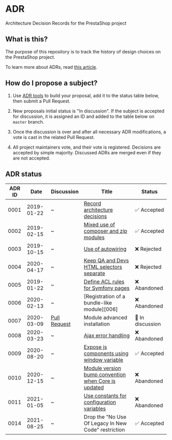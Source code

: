 # ADR

Architecture Decision Records for the PrestaShop project

## What is this?

The purpose of this repository is to track the history of design choices on the PrestaShop project.

To learn more about ADRs, read [this article][adr].

## How do I propose a subject?

1) Use [ADR tools][adr-tools] to build your proposal, add it to the status table below, then submit a Pull Request.

2) New proposals initial status is "In discussion". If the subject is accepted for discussion, it is assigned an ID and added to the table below on `master` branch.

3) Once the discussion is over and after all necessary ADR modifications, a vote is cast in the related Pull Request.

4) All project maintainers vote, and their vote is registered. Decisions are accepted by simple majority. Discussed ADRs are merged even if they are not accepted.

## ADR status


ADR ID | Date       | Discussion           | Title                                                        | Status
------ | -----------| -------------------- | -------------------------------------------------------------| -----------------
0001   | 2019-01-22 | ~                    | [Record architecture decisions][0001]                        | ✅ Accepted
0002   | 2019-02-15 | ~                    | [Mixed use of composer and zip modules][0002]                | ✅ Accepted
0003   | 2019-10-15 | ~                    | [Use of autowiring][0003]                                    | ❌ Rejected
0004   | 2020-04-17 | ~                    | [Keep QA and Devs HTML selectors separate][0004]             | ❌ Rejected
0005   | 2019-01-22 | ~                    | [Define ACL rules for Symfony pages][0005]                   | ❌ Abandoned
0006   | 2020-02-13 | ~                    | [Registration of a bundle-like module][006]                  | ❌ Abandoned
0007   | 2020-03-09 | [Pull Request][0007] | Module advanced installation                                 | 💬 In discussion
0008   | 2020-03-23 | ~                    | [Ajax error handling][0008]                                  | ❌ Abandoned
0009   | 2020-08-20 | ~                    | [Expose js components using window variable][0009]           | ✅ Accepted
0010   | 2020-12-15 | ~                    | [Module version bump convention when Core is updated][0010]  | ❌ Abandoned
0011   | 2021-01-05 | ~                    | [Use constants for configuration variables][0011]            | ❌ Abandoned
0014   | 2021-08-25 | ~                    | Drop the "No Use Of Legacy In New Code" restriction          | ✅ Accepted



[adr]: http://thinkrelevance.com/blog/2011/11/15/documenting-architecture-decisions
[adr-tools]: https://github.com/npryce/adr-tools/
[0001]: 0001-record-architecture-decisions.md
[0002]: 0002-mixed-use-of-composer-and-zip-modules.md
[0003]: 0003-use-of-autowiring.md
[0004]: 0004-keep-qa-and-devs-html-selectors-separate.md
[0005]: https://github.com/PrestaShop/ADR/pull/1
[0006]: https://github.com/PrestaShop/ADR/pull/7
[0007]: https://github.com/PrestaShop/ADR/pull/8
[0008]: https://github.com/PrestaShop/ADR/pull/9
[0009]: 0009-expose-js-components-using-window-variable.md
[0010]: https://github.com/PrestaShop/ADR/pull/14
[0011]: https://github.com/PrestaShop/ADR/pull/16
[0014]: 0014-drop-the-no-use-of-legacy-in-new-code-restriction.md
